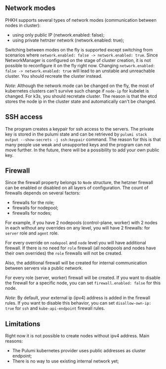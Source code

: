 ## Network modes
PHKH supports several types of network modes (communication between nodes in cluster):
- using only public IP (network.enabled: false);
- using private hetnzer network (network.enabled: true);

Switching between modes on the fly is supported except switching from scenarios where `network.enabled: false -> network.enabled: true`.
Since NetworkManager is configured on the stage of cluster creation, it is not possible to reconfigure it on the fly right now. Changing `network.enabled: false -> network.enabled: true` will lead to an unstable and unreachable cluster.
You should recreate the cluster instead.

*Note*: Although the network mode can be changed on the fly, the most of kubernetes clusters can't survive such change if 
`node-ip` for kubelet is changed. For k3s, you should recretate cluster. The reason is that the etcd stores the node ip in the cluster state and automatically can't be changed.


## SSH access
The program creates a keypair for ssh access to the servers. The private key is stored in the pulumi state and can be retrieved by `pulumi stack output --show-secrets -j ssh:keypair` command. The reason for this is that many people use weak and unsupported keys and the program can not move further. 
In the future, there will be a possibility to add your own public key.

## Firewall
Since the firewall property belongs to `Node` structure, the hetzner firewall can be enabled or disabled on all layers of configuration. The count of firewalls depends on several factors:
- firewalls for the role;
- firewalls for nodepool;
- firewalls for nodes;

For example, if you have 2 nodepools (control-plane, worker) with 2 nodes in each without any overrides on any level, you will have 2 firewalls: for `server` role and `agent` role.

For every override on `nodepool` and `node` level you will have additional firewall. If there is no need for `role` firewall (all nodepools and nodes have their own overrides) the `role` firewalls will not be created.

Also, the additional firewall will be created for internal communication between servers via a public network.

For every role (server, worker) firewall will be created. If you want to disable the firewall for a specific node, you can set `firewall.enabled: false` for this node.

*Note*: By default, your external ip (ipv4) address is added in the firewall rules. If you want to disable this behavior, you can set `disallow-own-ip: true` for `ssh` and `kube-api-endpoint` firewall rules.

## Limitations
Right now it is not possible to create nodes without ipv4 address. Main reasons:
- The Pulumi kubernetes provider uses public addresses as cluster endpoint;
- There is no way to use existing internal network yet;
